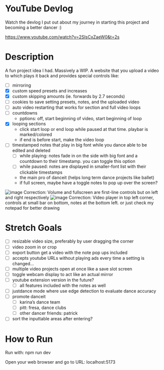 # YouTube Devlog
Watch the devlog I put out about my journey in starting this project and becoming a better dancer :)

https://www.youtube.com/watch?v=2SIsCxZaeW0&t=2s

# Description
A fun project idea I had. Massively a WIP. A website that you upload a video to which plays it back and provides special controls like:
- [ ]  mirroring
- [x]  custom speed presets and increases
- [x]  custom skipping amounts (ie. forwards by 2.7 seconds)
- [ ]  cookies to save setting presets, notes, and the uploaded video
- [ ]  auto video restarting that works for section and full video loops
- [ ]  countdowns
    - pptions: off, start beginning of video, start beginning of loop
- [x]  looping sections
    - click start loop or end loop while paused at that time. playbar is marked/colored
    - if end is before start, make the video loop
- [ ]  timestamped notes that play in big font while you dance able to be edited and deleted
    - [ ]  while playing: notes fade in on the side with big font and a countdown to their timestamp. you can toggle this option
    - [ ]  while paused: notes are displayed in smaller-font list with their clickable timestamps
    - the main pro of danceit (helps long term dance projects like ballet)
    - if full screen, maybe have a toggle notes to pop up over the screen?

![image](https://github.com/user-attachments/assets/f72294cb-c260-4565-91f8-e2c30a77daa5)
Correction: Volume and fullscreen are first-line controls but on left and right respectively
![image](https://github.com/user-attachments/assets/6638b0ab-bad1-4ec1-b967-e6d097abedc9)
Correction: Video player in top left corner, controls at small bar on bottom, notes at the bottom left. or just check my notepad for better drawing

# Stretch Goals
- [ ]  resizable video size, preferably by user dragging the corner
- [ ]  video zoom in or crop
- [ ]  export button get a video with the note pop ups included
- [ ]  accepts youtube URLs without playing ads every time a setting is changed…
- [ ]  multiple video projects open at once like a save slot screen
- [ ]  toggle webcam display to act like an actual mirror
- [ ]  youtube extension version in the future?
    - [ ]  all features included with the notes as well
- [ ]  justdance mode where use edge detection to evaluate dance accuracy
- [ ]  promote danceit
    - [ ]  karina’s dance team
    - [ ]  pitt: fresa, dance clubs
    - [ ]  other dancer friends: patrick
- [ ] sort the inputtable areas after entering?

# How to Run
Run with: npm run dev

Open your web browser and go to URL: localhost:5173 

